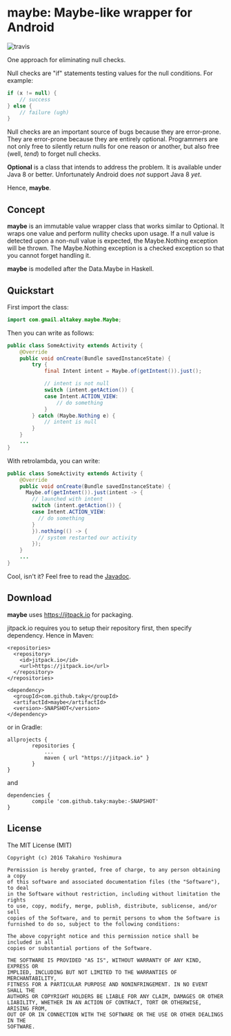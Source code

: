 # maybe: Maybe-like wrapper for Android
![travis](https://travis-ci.org/taky/maybe.svg)

One approach for eliminating null checks.

Null checks are "if" statements testing values for the null conditions.  For example:

```java
if (x != null) {
    // success
} else {
    // failure (ugh)
}
```

Null checks are an important source of bugs because they are error-prone.  They are error-prone because they are entirely optional.  Programmers are not only free to silently return nulls for one reason or another, but also free (well, _tend_) to forget null checks.

**Optional** is a class that intends to address the problem.  It is available under Java 8 or better.  Unfortunately Android does _not_ support Java 8 _yet_.

Hence, **maybe**.

## Concept

**maybe** is an immutable value wrapper class that works similar to Optional.  It wraps one value and perform nullity checks upon usage.  If a null value is detected upon a non-null value is expected, the Maybe.Nothing exception will be thrown.  The Maybe.Nothing exception is a checked exception so that you cannot forget handling it.

**maybe** is modelled after the Data.Maybe in Haskell.

## Quickstart

First import the class:

```java
import com.gmail.altakey.maybe.Maybe;
```

Then you can write as follows:

```java
public class SomeActivity extends Activity {
    @Override
    public void onCreate(Bundle savedInstanceState) {
        try {
            final Intent intent = Maybe.of(getIntent()).just();

            // intent is not null
            switch (intent.getAction()) {
            case Intent.ACTION_VIEW:
                // do something
            }
        } catch (Maybe.Nothing e) {
            // intent is null   
        }
    }
    ...
}   
```

With retrolambda, you can write:

```java
public class SomeActivity extends Activity {
    @Override
    public void onCreate(Bundle savedInstanceState) {
      Maybe.of(getIntent()).just(intent -> {
        // launched with intent
        switch (intent.getAction()) {
        case Intent.ACTION_VIEW:
          // do something
        }
        }).nothing(() -> {
          // system restarted our activity
        });
    }
    ...
}
```

Cool, isn't it?  Feel free to read the [Javadoc](https://jitpack.io/com/github/taky/maybe/-SNAPSHOT/javadoc/).

## Download

**maybe** uses https://jitpack.io for packaging.

jitpack.io requires you to setup their repository first, then specify dependency.  Hence in Maven:

```
<repositories>
  <repository>
    <id>jitpack.io</id>
    <url>https://jitpack.io</url>
  </repository>
</repositories>
  
<dependency>
  <groupId>com.github.taky</groupId>
  <artifactId>maybe</artifactId>
  <version>-SNAPSHOT</version>
</dependency>
```

or in Gradle:
```
allprojects {
        repositories {
            ...
            maven { url "https://jitpack.io" }
        }
}
```
and 
```
dependencies {
        compile 'com.github.taky:maybe:-SNAPSHOT'
}
```

## License

The MIT License (MIT)

```
Copyright (c) 2016 Takahiro Yoshimura

Permission is hereby granted, free of charge, to any person obtaining a copy
of this software and associated documentation files (the "Software"), to deal
in the Software without restriction, including without limitation the rights
to use, copy, modify, merge, publish, distribute, sublicense, and/or sell
copies of the Software, and to permit persons to whom the Software is
furnished to do so, subject to the following conditions:

The above copyright notice and this permission notice shall be included in all
copies or substantial portions of the Software.

THE SOFTWARE IS PROVIDED "AS IS", WITHOUT WARRANTY OF ANY KIND, EXPRESS OR
IMPLIED, INCLUDING BUT NOT LIMITED TO THE WARRANTIES OF MERCHANTABILITY,
FITNESS FOR A PARTICULAR PURPOSE AND NONINFRINGEMENT. IN NO EVENT SHALL THE
AUTHORS OR COPYRIGHT HOLDERS BE LIABLE FOR ANY CLAIM, DAMAGES OR OTHER
LIABILITY, WHETHER IN AN ACTION OF CONTRACT, TORT OR OTHERWISE, ARISING FROM,
OUT OF OR IN CONNECTION WITH THE SOFTWARE OR THE USE OR OTHER DEALINGS IN THE
SOFTWARE.
```
